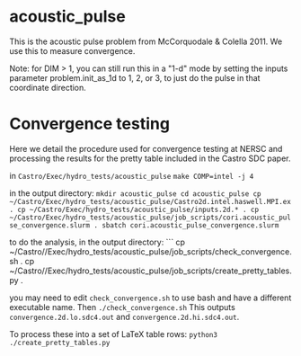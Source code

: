 # acoustic_pulse

This is the acoustic pulse problem from McCorquodale & Colella 2011.
We use this to measure convergence.

Note: for DIM > 1, you can still run this in a "1-d" mode by
setting the inputs parameter problem.init_as_1d to 1, 2, or 3, to just
do the pulse in that coordinate direction.


# Convergence testing

Here we detail the procedure used for convergence testing at NERSC and
processing the results for the pretty table included in the Castro SDC
paper.

  in `Castro/Exec/hydro_tests/acoustic_pulse`
    ```
    make COMP=intel -j 4
    ```

  in the output directory:
    ```
    mkdir acoustic_pulse
    cd acoustic_pulse
    cp ~/Castro/Exec/hydro_tests/acoustic_pulse/Castro2d.intel.haswell.MPI.ex .
    cp ~/Castro/Exec/hydro_tests/acoustic_pulse/inputs.2d.* .
    cp ~/Castro/Exec/hydro_tests/acoustic_pulse/job_scripts/cori.acoustic_pulse_convergence.slurm .
    sbatch cori.acoustic_pulse_convergence.slurm
    ```

  to do the analysis, in the output directory:
    ```
    cp ~/Castro//Exec/hydro_tests/acoustic_pulse/job_scripts/check_convergence.sh .
    cp ~/Castro//Exec/hydro_tests/acoustic_pulse/job_scripts/create_pretty_tables.py .

  you may need to edit `check_convergence.sh` to use bash and have a
  different executable name.  Then
    ```
    ./check_convergence.sh
    ```
  This outputs `convergence.2d.lo.sdc4.out` and
 `convergence.2d.hi.sdc4.out`.

  To process these into a set of LaTeX table rows:
    ```
    python3 ./create_pretty_tables.py
    ```
